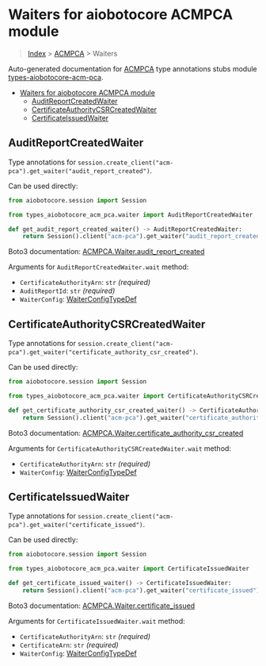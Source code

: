 <a id="waiters-for-aiobotocore-acmpca-module"></a>

# Waiters for aiobotocore ACMPCA module

> [Index](..) > [ACMPCA](.) > Waiters

Auto-generated documentation for
[ACMPCA](https://boto3.amazonaws.com/v1/documentation/api/latest/reference/services/acm-pca.html#ACMPCA)
type annotations stubs module
[types-aiobotocore-acm-pca](https://pypi.org/project/types-aiobotocore-acm-pca/).

- [Waiters for aiobotocore ACMPCA module](#waiters-for-aiobotocore-acmpca-module)
  - [AuditReportCreatedWaiter](#auditreportcreatedwaiter)
  - [CertificateAuthorityCSRCreatedWaiter](#certificateauthoritycsrcreatedwaiter)
  - [CertificateIssuedWaiter](#certificateissuedwaiter)

<a id="auditreportcreatedwaiter"></a>

## AuditReportCreatedWaiter

Type annotations for
`session.create_client("acm-pca").get_waiter("audit_report_created")`.

Can be used directly:

```python
from aiobotocore.session import Session

from types_aiobotocore_acm_pca.waiter import AuditReportCreatedWaiter

def get_audit_report_created_waiter() -> AuditReportCreatedWaiter:
    return Session().client("acm-pca").get_waiter("audit_report_created")
```

Boto3 documentation:
[ACMPCA.Waiter.audit_report_created](https://boto3.amazonaws.com/v1/documentation/api/latest/reference/services/acm-pca.html#ACMPCA.Waiter.AuditReportCreated)

Arguments for `AuditReportCreatedWaiter.wait` method:

- `CertificateAuthorityArn`: `str` *(required)*
- `AuditReportId`: `str` *(required)*
- `WaiterConfig`: [WaiterConfigTypeDef](./type_defs.md#waiterconfigtypedef)

<a id="certificateauthoritycsrcreatedwaiter"></a>

## CertificateAuthorityCSRCreatedWaiter

Type annotations for
`session.create_client("acm-pca").get_waiter("certificate_authority_csr_created")`.

Can be used directly:

```python
from aiobotocore.session import Session

from types_aiobotocore_acm_pca.waiter import CertificateAuthorityCSRCreatedWaiter

def get_certificate_authority_csr_created_waiter() -> CertificateAuthorityCSRCreatedWaiter:
    return Session().client("acm-pca").get_waiter("certificate_authority_csr_created")
```

Boto3 documentation:
[ACMPCA.Waiter.certificate_authority_csr_created](https://boto3.amazonaws.com/v1/documentation/api/latest/reference/services/acm-pca.html#ACMPCA.Waiter.CertificateAuthorityCSRCreated)

Arguments for `CertificateAuthorityCSRCreatedWaiter.wait` method:

- `CertificateAuthorityArn`: `str` *(required)*
- `WaiterConfig`: [WaiterConfigTypeDef](./type_defs.md#waiterconfigtypedef)

<a id="certificateissuedwaiter"></a>

## CertificateIssuedWaiter

Type annotations for
`session.create_client("acm-pca").get_waiter("certificate_issued")`.

Can be used directly:

```python
from aiobotocore.session import Session

from types_aiobotocore_acm_pca.waiter import CertificateIssuedWaiter

def get_certificate_issued_waiter() -> CertificateIssuedWaiter:
    return Session().client("acm-pca").get_waiter("certificate_issued")
```

Boto3 documentation:
[ACMPCA.Waiter.certificate_issued](https://boto3.amazonaws.com/v1/documentation/api/latest/reference/services/acm-pca.html#ACMPCA.Waiter.CertificateIssued)

Arguments for `CertificateIssuedWaiter.wait` method:

- `CertificateAuthorityArn`: `str` *(required)*
- `CertificateArn`: `str` *(required)*
- `WaiterConfig`: [WaiterConfigTypeDef](./type_defs.md#waiterconfigtypedef)
